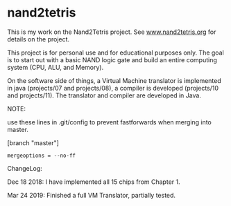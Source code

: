 # nand2tetris

This is my work on the Nand2Tetris project. See www.nand2tetris.org for details on the project.

This project is for personal use and for educational purposes only. The goal is to start out with a basic NAND logic gate and build an entire computing system (CPU, ALU, and Memory).

On the software side of things, a Virtual Machine translator is implemented in java (projects/07 and projects/08), a compiler is developed (projects/10 and projects/11). The translator and compiler are developed in Java.

NOTE:

use these lines in .git/config to prevent fastforwards when merging into master.

[branch "master"]

    mergeoptions = --no-ff

ChangeLog:

Dec 18 2018: I have implemented all 15 chips from Chapter 1.

Mar 24 2019: Finished a full VM Translator, partially tested.
